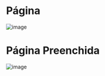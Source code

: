 # Página 
![image](https://user-images.githubusercontent.com/82840116/214611845-1fbc2f86-4558-4b96-a8e4-1b9be924785b.png)

# Página Preenchida
![image](https://user-images.githubusercontent.com/82840116/214612981-95c337c9-56e2-40e8-b0ac-0573b5cc54f9.png)


